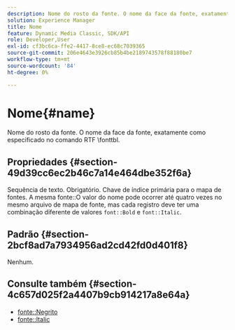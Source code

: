 ```yaml
---
description: Nome do rosto da fonte. O nome da face da fonte, exatamente como especificado no comando RTF \fonttbl.
solution: Experience Manager
title: Nome
feature: Dynamic Media Classic, SDK/API
role: Developer,User
exl-id: cf3bc6ca-ffe2-4417-8ce8-ec68c7039365
source-git-commit: 206e4643e3926cb85b4be2189743578f88180be7
workflow-type: tm+mt
source-wordcount: '84'
ht-degree: 0%

---
```


# Nome{#name}

Nome do rosto da fonte. O nome da face da fonte, exatamente como especificado no comando RTF \fonttbl.

## Propriedades {#section-49d39cc6ec2b46c7a14e464dbe352f6a}

Sequência de texto. Obrigatório. Chave de índice primária para o mapa de fontes. A mesma fonte::O valor do nome pode ocorrer até quatro vezes no mesmo arquivo de mapa de fonte, mas cada registro deve ter uma combinação diferente de valores `font::Bold` e `font::Italic`.

## Padrão {#section-2bcf8ad7a7934956ad2cd42fd0d401f8}

Nenhum.

## Consulte também {#section-4c657d025f2a4407b9cb914217a8e64a}

* [fonte::Negrito](r-bold-font.md#reference_F7B017EF67574A29ABFC3954AB64159C)
* [fonte::Italic](r-italic-font.md#reference_DC04A532B34A41AF81B0B9644ACFAAD6)
